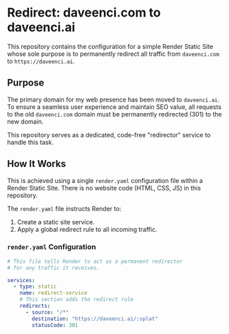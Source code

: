 # Redirect: daveenci.com to daveenci.ai

This repository contains the configuration for a simple Render Static Site whose sole purpose is to permanently redirect all traffic from `daveenci.com` to `https://daveenci.ai`.

## Purpose

The primary domain for my web presence has been moved to `daveenci.ai`. To ensure a seamless user experience and maintain SEO value, all requests to the old `daveenci.com` domain must be permanently redirected (301) to the new domain.

This repository serves as a dedicated, code-free "redirector" service to handle this task.

## How It Works

This is achieved using a single `render.yaml` configuration file within a Render Static Site. There is no website code (HTML, CSS, JS) in this repository.

The `render.yaml` file instructs Render to:
1. Create a static site service.
2. Apply a global redirect rule to all incoming traffic.

### `render.yaml` Configuration

```yaml
# This file tells Render to act as a permanent redirector
# for any traffic it receives.

services:
  - type: static
    name: redirect-service
    # This section adds the redirect rule
    redirects:
      - source: "/*"
        destination: "https://daveenci.ai/:splat"
        statusCode: 301
